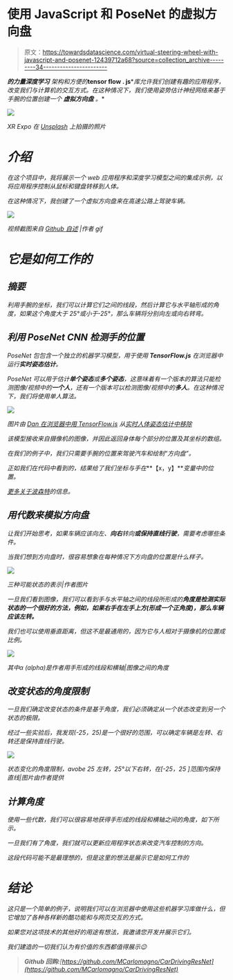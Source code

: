 # 使用 JavaScript 和 PoseNet 的虚拟方向盘

> 原文：<https://towardsdatascience.com/virtual-steering-wheel-with-javascript-and-posenet-12439712a68?source=collection_archive---------34----------------------->

****的力量深度学习*** *架构和方便的****tensor flow . js****库允许我们创建有趣的应用程序，改变我们与计算机的交互方式。在这种情况下，我们使用姿势估计神经网络来基于手腕的位置创建一个* ***虚拟方向盘*** *。**

*![](img/f5c3e413225b7da0953e231ddf4c9d2a.png)*

*XR Expo 在 [Unsplash](https://unsplash.com?utm_source=medium&utm_medium=referral) 上拍摄的照片*

# *介绍*

*在这个项目中，我将展示一个 web 应用程序和深度学习模型之间的集成示例，以将应用程序控制从鼠标和键盘转移到人体。*

*在这种情况下，我创建了一个虚拟方向盘来在高速公路上驾驶车辆。*

*![](img/60268fdf8be4f150cd41250003bf522c.png)*

*视频截图来自 [Github 自述](https://github.com/MCarlomagno/CarDrivingResNet/blob/master/README.md) |作者 gif*

# *它是如何工作的*

## *摘要*

*利用手腕的坐标，我们可以计算它们之间的线段，然后计算它与水平轴形成的角度，如果这个角度大于 25°或小于-25°，那么车辆将分别向左或向右转弯。*

## *利用 PoseNet CNN 检测手的位置*

*PoseNet 包包含一个独立的机器学习模型，用于使用 **TensorFlow.js** 在浏览器中运行**实时姿态估计**。*

*PoseNet 可以用于估计**单个姿态**或**多个姿态**，这意味着有一个版本的算法只能检测图像/视频中的**一个人**，还有一个版本可以检测图像/视频中的**多人**。在这种情况下，我们将使用单人算法。*

*![](img/c2c7480d1e353a761bf14262a8f391a4.png)*

*图片由 [Dan 在浏览器中用 TensorFlow.js](https://www.danioved.com/) 从[实时人体姿态估计中移除](https://medium.com/tensorflow/real-time-human-pose-estimation-in-the-browser-with-tensorflow-js-7dd0bc881cd5)*

*该模型接收来自摄像机的图像，并因此返回身体每个部分的位置及其坐标的数组。*

*在我们的例子中，我们只需要手腕的位置来驾驶汽车和绘制“方向盘”。*

*正如我们在代码中看到的，结果给了我们坐标与手在***【x，y】***变量中的位置。*

*[更多关于波森特](https://github.com/tensorflow/tfjs-models/tree/master/posenet)的信息。*

## *用代数来模拟方向盘*

*让我们开始思考，如果车辆应该向左、**向右**转向**或保持直线行驶**，需要考虑哪些条件。*

*当我们想到方向盘时，很容易想象在每种情况下方向盘的位置是什么样子。*

*![](img/d406f9833b795a864f41b198f05e4efc.png)*

*三种可能状态的表示|作者图片*

*一旦我们看到图像，我们可以看到手与水平轴之间的线段所形成的**角度是检测实际状态的一个很好的方法，例如，如果右手在左手上方(形成一个正角度)，那么车辆应该左转。***

*我们也可以使用垂直距离，但这不是最通用的，因为它与人相对于摄像机的位置成比例。*

*![](img/37c33f9cdefc090535cfe6b75f102f1f.png)*

*其中α (alpha)是作者用手形成的线段和横轴|图像之间的角度*

## *改变状态的角度限制*

*一旦我们确定改变状态的条件是基于角度，我们必须确定从一个状态改变到另一个状态的极限。*

*经过一些实验后，我发现(-25，25)是一个很好的范围，可以确定车辆是左转、右转还是保持直线行驶。*

*![](img/d61178aeb8c07762b9751ae320bafe81.png)*

*状态变化的角度限制，avobe 25 左转，25°以下右转，在[-25，25 ]范围内保持直线|图片由作者提供*

## *计算角度*

*使用一些代数，我们可以很容易地获得手形成的线段和横轴之间的角度，如下所示。*

*一旦我们有了角度，我们就可以更新应用程序状态来改变汽车控制的方向。*

*这段代码可能不是最理想的，但是这里的想法是展示它是如何工作的*

# *结论*

*这只是一个简单的例子，说明我们可以在浏览器中使用这些机器学习库做什么，但它增加了各种各样新的酷功能和与网页交互的方式。*

*如果您对这项技术的其他好的用途有想法，我邀请您开发并展示它们。*

*我们建造的一切我们认为有价值的东西都值得展示😉*

> ***Github 回购:**[https://github.com/MCarlomagno/CarDrivingResNet](https://github.com/MCarlomagno/CarDrivingResNet)*